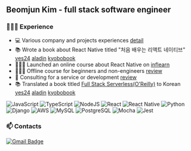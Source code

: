 ## Beomjun Kim - full stack software engineer
    
### 🧑🏻‍💻 Experience
- 💻 Various company and projects experiences [detail](https://github.com/Alchemist85K/Alchemist85K/blob/main/about-en.md)
- 📚 Wrote a book about React Native titled "처음 배우는 리액트 네이티브" [yes24](http://www.yes24.com/Product/Goods/97163575) [aladin](https://www.aladin.co.kr/shop/wproduct.aspx?ItemId=262548791) [kyobobook](http://www.kyobobook.co.kr/product/detailViewKor.laf?ejkGb=KOR&mallGb=KOR&barcode=9791162243879&orderClick=LEa&Kc=)
- 🧑🏻‍🏫 Launched an online course about React Native on [inflearn](https://www.inflearn.com/course/처음-배우는-리액트-네이티브?inst=9b10ea08)
- 🧑🏻‍🏫 Offline course for beginners and non-engineers [review](https://github.com/Alchemist85K/Alchemist85K/blob/main/review-ko.md)
- 💬 Consulting for a service or development [review](https://github.com/Alchemist85K/Alchemist85K/blob/main/review-ko.md)
- 📚 Translated a book titled [Full Stack Serverless(O'Reilly)](https://www.oreilly.com/library/view/full-stack-serverless/9781492059882/) to Korean [yes24](http://www.yes24.com/Product/Goods/102277870?OzSrank=1) [aladin](https://www.aladin.co.kr/shop/wproduct.aspx?ItemId=273792606) [kyobobook](http://www.kyobobook.co.kr/product/detailViewKor.laf?ejkGb=KOR&mallGb=KOR&barcode=9791162244487&orderClick=LAG&Kc=)

![JavaScript](https://img.shields.io/badge/JavaScript-yellow?style=flat-square&logo=JavaScript&logoColor=white)
![TypeScript](https://img.shields.io/badge/TypeScript-007acc?style=flat-square&logo=TypeScript&logoColor=white)
![NodeJS](https://img.shields.io/badge/NodeJS-3c873a?style=flat-square&logo=node.js&logoColor=white)
![React](https://img.shields.io/badge/React-61DBFB?style=flat-square&logo=React&logoColor=black)
![React Native](https://img.shields.io/badge/ReactNative-61DBFB?style=flat-square&logo=React&logoColor=black)
![Python](https://img.shields.io/badge/Python-4B8BBE?style=flat-square&logo=Python&logoColor=white)
![Django](https://img.shields.io/badge/Django-092e20?style=flat-square&logo=Django&logoColor=white)
![AWS](https://img.shields.io/badge/AWS-e47911?style=flat-square&logo=amazon-AWS&logoColor=white)
![MySQL](https://img.shields.io/badge/MySQL-00758F?style=flat-square&logo=MySQL&logoColor=white) 
![PostgreSQL](https://img.shields.io/badge/PostgreSQL-blue?style=flat-square&logo=PostgreSQL&logoColor=white)
![Mocha](https://img.shields.io/badge/Mocha-bea493?style=flat-square&logo=Mocha&logoColor=white)
![Jest](https://img.shields.io/badge/Jest-C03B14?style=flat-square&logo=Jest&logoColor=white)

### 📫 Contacts
[![Gmail Badge](https://img.shields.io/badge/Gmail-d14836?style=for-the-badge&logo=Gmail&logoColor=white&link=mailto:alchemist85k@gmail.com)](mailto:alchemist85k@gmail.com)
